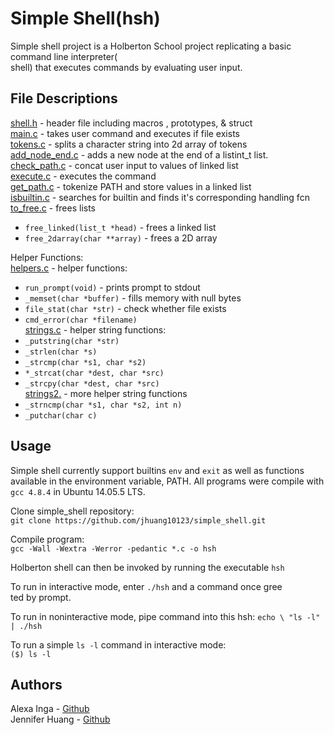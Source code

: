 # Simple Shell(hsh)  
Simple shell project is a Holberton School project replicating a basic command line interpreter(\
shell) that executes commands by evaluating user input. 


## File Descriptions  
[shell.h](https://github.com/jhuang10123/simple_shell/blob/master/shell.h) - header file including macros , prototypes, & struct  
[main.c](https://github.com/jhuang10123/simple_shell/blob/master/main.c) - takes user command and executes if file exists  
[tokens.c](https://github.com/jhuang10123/simple_shell/blob/master/tokens.c) - splits a character string into 2d array of tokens  
[add_node_end.c](https://github.com/jhuang10123/simple_shell/blob/master/add_node_end.c) - adds a new node at the end of a listint_t list.  
[check_path.c](https://github.com/jhuang10123/simple_shell/blob/master/check_path.c) - concat user input to values of linked list  
[execute.c](https://github.com/jhuang10123/simple_shell/blob/master/execute.c) - executes the command  
[get_path.c](https://github.com/jhuang10123/simple_shell/blob/master/get_path.c) - tokenize PATH and store values in a linked list  
[isbuiltin.c](https://github.com/jhuang10123/simple_shell/blob/master/isbuiltin.c) - searches for builtin and finds it's corresponding handling fcn  
[to_free.c](https://github.com/jhuang10123/simple_shell/blob/master/to_free.c) - frees lists
- `free_linked(list_t *head)` - frees a linked list
- `free_2darray(char **array)` - frees a 2D array  


Helper Functions:  
[helpers.c](https://github.com/jhuang10123/simple_shell/blob/master/helpers.c) - helper functions:
- `run_prompt(void)` - prints prompt to stdout  
- `_memset(char *buffer)` - fills memory with null bytes  
- `file_stat(char *str)` - check whether file exists
- `cmd_error(char *filename)`  
[strings.c](https://github.com/jhuang10123/simple_shell/blob/master/strings.c) - helper string functions:
- `_putstring(char *str)`  
- `_strlen(char *s)`  
- `_strcmp(char *s1, char *s2)`  
- `*_strcat(char *dest, char *src)`  
- `_strcpy(char *dest, char *src)`  
[strings2.](https://github.com/jhuang10123/simple_shell/blob/master/strings2.c) - more helper string functions
- `_strncmp(char *s1, char *s2, int n)`  
- `_putchar(char c)`  


## Usage  
Simple shell currently support builtins `env` and `exit` as well as functions available in the environment variable, PATH. All programs were compile with `gcc 4.8.4` in Ubuntu 14.05.5 LTS.  

Clone simple_shell repository:  
` git clone https://github.com/jhuang10123/simple_shell.git `  

Compile program:  
`gcc -Wall -Wextra -Werror -pedantic *.c -o hsh`

Holberton shell can then be invoked by running the executable `hsh`
  
To run in interactive mode, enter `./hsh` and a command once gree\
ted by prompt.  

To run in noninteractive mode, pipe command into this hsh: `echo \
"ls -l" | ./hsh`  

To run a simple `ls -l` command in interactive mode:  
`($) ls -l`  


## Authors
Alexa Inga -  [Github](https://github.com/alexainga2)  
Jennifer Huang - [Github](https://github.com/jhuang10123)